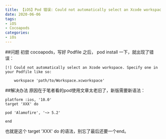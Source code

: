 ```yaml
---
title: 【iOS】Pod 错误: Could not automatically select an Xcode workspace
date: 2020-06-06
tags:
- iOS
- Cocoapods
categories:
- iOs
---
```

##问题
初尝 cocoapods，写好 Podfile 之后， pod install 一下，就出现了错误：
```
[!] Could not automatically select an Xcode workspace. Specify one in your Podfile like so:

    workspace 'path/to/Workspace.xcworkspace'

```
##解决办法
原因在于笔者看的pod使用文章太老旧了，新版需要新语法：
```
platform :ios, '10.0'
target 'XXX' do

pod 'Alamofire', '~> 5.2'

end
```

也就是这个 target 'XXX' do 的语法，别忘了最后还要一个end。

